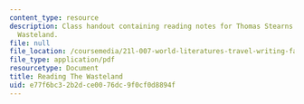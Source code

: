 ```yaml
---
content_type: resource
description: Class handout containing reading notes for Thomas Stearns Eliot's The
  Wasteland.
file: null
file_location: /coursemedia/21l-007-world-literatures-travel-writing-fall-2008/e77f6bc32b2dce0076dc9f0cf0d8894f_thewasteland_4.pdf
file_type: application/pdf
resourcetype: Document
title: Reading The Wasteland
uid: e77f6bc3-2b2d-ce00-76dc-9f0cf0d8894f
---
```

